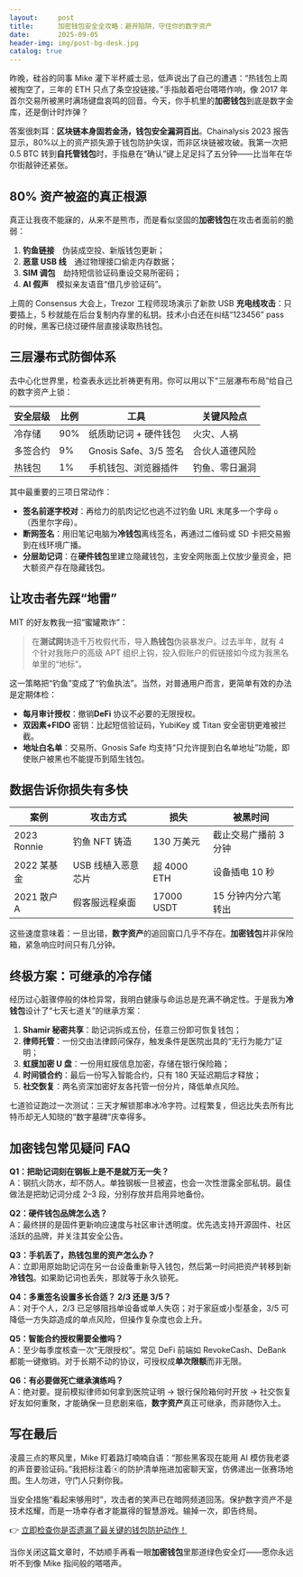 ```yaml
---
layout:     post
title:      加密钱包安全全攻略：避开陷阱，守住你的数字资产
date:       2025-09-05
header-img: img/post-bg-desk.jpg
catalog: true
---
```


昨晚，硅谷的同事 Mike 灌下半杯威士忌，低声说出了自己的遭遇：“热钱包上周被掏空了，三年的 ETH 只点了条空投链接。”手指敲着吧台嗒嗒作响，像 2017 年首尔交易所被黑时满场键盘哀鸣的回音。今天，你手机里的**加密钱包**到底是数字金库，还是倒计时炸弹？

答案很刺耳：**区块链本身固若金汤，钱包安全漏洞百出**。Chainalysis 2023 报告显示，80%以上的资产损失源于钱包防护失误，而非区块链被攻破。我第一次把 0.5 BTC 转到**自托管钱包**时，手指悬在“确认”键上足足抖了五分钟——比当年在华尔街敲钟还紧张。

## 80% 资产被盗的真正根源

真正让我夜不能寐的，从来不是熊市，而是看似坚固的**加密钱包**在攻击者面前的脆弱：

1. **钓鱼链接** 伪装成空投、新版钱包更新；
2. **恶意 USB 线** 通过物理接口偷走内存数据；
3. **SIM 调包** 劫持短信验证码重设交易所密码；
4. **AI 假声** 模拟亲友语音“借几步验证码”。

上周的 Consensus 大会上，Trezor 工程师现场演示了新款 USB **充电线攻击**：只要插上，5 秒就能在后台复制内存里的私钥。技术小白还在纠结“123456” pass 的时候，黑客已绕过硬件层直接读取热钱包。

## 三层瀑布式防御体系

去中心化世界里，检查表永远比祈祷更有用。你可以用以下“三层瀑布布局”给自己的数字资产上锁：

| 安全层级 | 比例 | 工具 | 关键风险点 |
| --- | --- | --- | --- |
| 冷存储 | 90% | 纸质助记词 + 硬件钱包 | 火灾、人祸 |
| 多签合约 | 9% | Gnosis Safe、3/5 签名 | 合伙人道德风险 |
| 热钱包 | 1% | 手机钱包、浏览器插件 | 钓鱼、零日漏洞 |

其中最重要的三项日常动作：

- **签名前逐字校对**：再给力的肌肉记忆也逃不过钓鱼 URL 末尾多一个字母 `о`（西里尔字母）。
- **断网签名**：用旧笔记电脑为**冷钱包**离线签名，再通过二维码或 SD 卡把交易搬到在线环境广播。
- **分层助记词**：在**硬件钱包**里建立隐藏钱包，主安全网账面上仅放少量资金，把大额资产存在隐藏钱包。

## 让攻击者先踩“地雷”

MIT 的好友教我一招“蜜罐欺诈”：

> 在**测试网**铸造千万枚假代币，导入**热钱包**伪装暴发户。过去半年，就有 4 个针对我账户的高级 APT 组织上钩，投入假账户的假链接如今成为我黑名单里的“地标”。

这一策略把“钓鱼”变成了“钓鱼执法”。当然，对普通用户而言，更简单有效的办法是定期体检：

- **每月审计授权**：撤销**DeFi** 协议不必要的无限授权。
- **双因素+FIDO** 密钥：比起短信验证码，YubiKey 或 Titan 安全密钥更难被拦截。
- **地址白名单**：交易所、Gnosis Safe 均支持“只允许提到白名单地址”功能，即使账户被黑也不能提币到陌生钱包。

## 数据告诉你损失有多快

| 案例 | 攻击方式 | 损失 | 被黑时间 |
| --- | --- | --- | --- |
| 2023 Ronnie | 钓鱼 NFT 铸造 | 130 万美元 | 截止交易广播前 3 分钟 |
| 2022 某基金 | USB 线植入恶意芯片 | 超 4000 ETH | 设备插电 10 秒 |
| 2021 散户 A | 假客服远程桌面 | 17000 USDT | 15 分钟内分六笔转出 |

这些速度意味着：一旦出错，**数字资产**的追回窗口几乎不存在。**加密钱包**并非保险箱，紧急响应时间只有几分钟。

## 终极方案：可继承的冷存储

经历过心脏骤停般的体检异常，我明白健康与命运总是充满不确定性。于是我为**冷钱包**设计了“七天七道关”的继承方案：

1. **Shamir 秘密共享**：助记词拆成五份，任意三份即可恢复钱包；
2. **律师托管**：一份交由法律顾问保存，触发条件是医院出具的“无行为能力”证明；
3. **虹膜加密 U 盘**：一份用虹膜信息加密，存储在银行保险箱；
4. **时间锁合约**：最后一份写入智能合约，只有 180 天延迟期后才释放；
5. **社交恢复**：两名资深加密好友各托管一份分片，降低单点风险。

七道验证跑过一次测试：三天才解锁那串冰冷字符。过程繁复，但远比失去所有比特币却无人知晓的“数字墓碑”庆幸得多。

## 加密钱包常见疑问 FAQ

**Q1：把助记词刻在钢板上是不是就万无一失？**  
A：钢抗火防水，却不防人。单独钢板一旦被盗，也会一次性泄露全部私钥。最佳做法是把助记词分成 2–3 段，分别存放并启用异地备份。

**Q2：硬件钱包品牌怎么选？**  
A：最终拼的是固件更新响应速度与社区审计透明度。优先选支持开源固件、社区活跃的品牌，并关注其安全公告。

**Q3：手机丢了，**热钱包**里的资产怎么办？**  
A：立即用原始助记词在另一台设备重新导入钱包，然后第一时间把资产转移到新**冷钱包**。如果助记词也丢失，那就等于永久锁死。

**Q4：多重签名设置多长合适？ 2/3 还是 3/5？**  
A：对于个人，2/3 已足够阻挡单设备或单人失窃；对于家庭或小型基金，3/5 可降低一方失踪造成的单点风险，但操作复杂度也会上升。

**Q5：智能合约授权需要全撤吗？**  
A：至少每季度核查一次“无限授权”。常见 DeFi 前端如 RevokeCash、DeBank 都能一键撤销。对于长期不动的协议，可授权成**单次限额**而非无限。

**Q6：有必要做死亡继承演练吗？**  
A：绝对要。提前模拟律师如何拿到医院证明 → 银行保险箱何时开放 → 社交恢复好友如何重聚，才能确保一旦悲剧来临，**数字资产**真正可继承，而非随你入土。

## 写在最后

凌晨三点的寒风里，Mike 盯着路灯喃喃自语：“那些黑客现在能用 AI 模仿我老婆的声音要验证码。”我把标注着ⓧ的防护清单拖进加密聊天室，仿佛递出一张赛场地图。生人勿进，守门人只剩你我。  

当安全措施“看起来够用时”，攻击者的笑声已在暗网频道回荡。保护数字资产不是技术炫耀，而是一场幸存者才能赢得的智慧游戏。输掉一次，即告终局。  

👉 [立即检查你是否遗漏了最关键的钱包防护动作！](https://okxdog.com/)

当你关闭这篇文章时，不妨顺手再看一眼**加密钱包**里那道绿色安全灯——愿你永远听不到像 Mike 指间般的嗒嗒声。